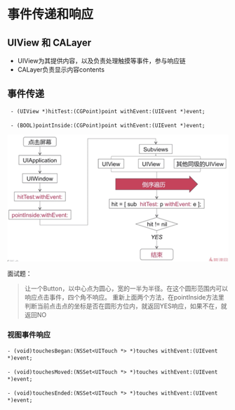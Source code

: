 # 事件传递和响应

## UIView 和 CALayer

* UIView为其提供内容，以及负责处理触摸等事件，参与响应链
* CALayer负责显示内容contents

## 事件传递

     - (UIView *)hitTest:(CGPoint)point withEvent:(UIEvent *)event;

     - (BOOL)pointInside:(CGPoint)point withEvent:(UIEvent *)event;

![3](images/3.png)

面试题：
>让一个Button，以中心点为圆心，宽的一半为半径。在这个圆形范围内可以响应点击事件，四个角不响应。
>重新上面两个方法，在pointInside方法里判断当前点击点的坐标是否在圆形方位内，就返回YES响应，如果不在，就返回NO

### 视图事件响应

    - (void)touchesBegan:(NSSet<UITouch *> *)touches withEvent:(UIEvent *)event;

    - (void)touchesMoved:(NSSet<UITouch *> *)touches withEvent:(UIEvent *)event;

    - (void)touchesEnded:(NSSet<UITouch *> *)touches withEvent:(UIEvent *)event;
